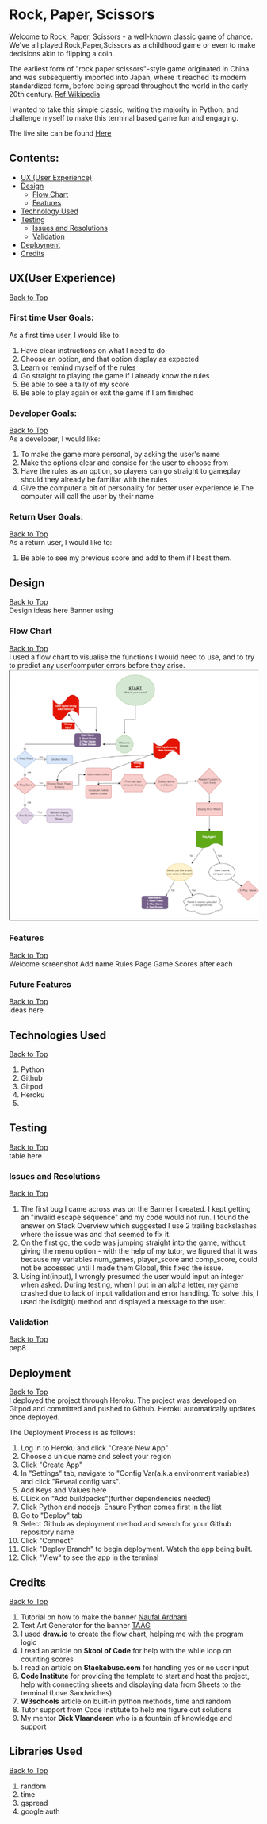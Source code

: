 # Rock, Paper, Scissors
Welcome to Rock, Paper, Scissors - a well-known classic game of chance.  We've all played Rock,Paper,Scissors as a childhood game or even to make decisions akin to flipping a coin.

The earliest form of "rock paper scissors"-style game originated in China and was subsequently imported into Japan, where it reached its modern standardized form, before being spread throughout the world in the early 20th century. [Ref Wikipedia](https://en.wikipedia.org/wiki/Rock_paper_scissors) 

I wanted to take this simple classic, writing the majority in Python, and challenge myself to make this terminal based game fun and engaging.

The live site can be found [Here](https://rock-paper-scissors-cipp3-2dd227d48d85.herokuapp.com/)

## Contents:
- [UX (User Experience)](#uxuser-experience)    
- [Design](#design)
   - [Flow Chart](#flow)
   - [Features](#features)
- [Technology Used](#technologies-used)
- [Testing](#testing)
   - [Issues and Resolutions](#issues-and-resolutions)
   - [Validation](#validation)
- [Deployment](#deployment)
- [Credits](#credits)

## UX(User Experience)
[Back to Top](#rock-paper-scissors)  
### First time User Goals:
As a first time user, I would like to:
1. Have clear instructions on what I need to do
2. Choose an option, and that option display as expected
3. Learn or remind myself of the rules
4. Go straight to playing the game if I already know the rules
5. Be able to see a tally of my score
6. Be able to play again or exit the game if I am finished

### Developer Goals:
[Back to Top](#rock-paper-scissors)  
As a developer, I would like:
1. To make the game more personal, by asking the user's name
2. Make the options clear and consise for the user to choose from
3. Have the rules as an option, so players can go straight to gameplay should they already be familiar with the rules
4. Give the computer a bit of personality for better user experience ie.The computer will call the user by their name

### Return User Goals:
[Back to Top](#rock-paper-scissors)  
As a return user, I would like to:
1. Be able to see my previous score and add to them if I beat them.

## Design
[Back to Top](#rock-paper-scissors)  
Design ideas here
Banner using

### Flow Chart
[Back to Top](#rock-paper-scissors)  
I used a flow chart to visualise the functions I would need to use, and to try to predict any user/computer errors before they arise.  
![Flow Chart - PNG](assets/flow-chart.png)

### Features
[Back to Top](#rock-paper-scissors)  
Welcome screenshot
Add name
Rules Page
Game Scores after each

### Future Features
[Back to Top](#rock-paper-scissors)  
ideas here


## Technologies Used
[Back to Top](#rock-paper-scissors)  
1. Python
2. Github
3. Gitpod
4. Heroku
5.

## Testing
[Back to Top](#rock-paper-scissors)  
table here

### Issues and Resolutions
[Back to Top](#rock-paper-scissors)  
1. The first bug I came across was on the Banner I created. I kept getting an "invalid escape sequence" and my code would not run.  I found the answer on Stack Overview which suggested I use 2 trailing backslashes where the issue was and that seemed to fix it.
2. On the first go, the code was jumping straight into the game, without giving the menu option - with the help of my tutor, we figured that it was because my variables num_games, player_score and comp_score, could not be accessed until I made them Global, this fixed the issue.
3. Using int(input), I wrongly presumed the user would input an integer when asked. During testing, when I put in an alpha letter, my game crashed due to lack of input validation and error handling. To solve this, I used the isdigit() method and displayed a message to the user.

### Validation
[Back to Top](#rock-paper-scissors)  
pep8

## Deployment
[Back to Top](#rock-paper-scissors)  
I deployed the project through Heroku. The project was developed on Gitpod and committed and pushed to Github. Heroku automatically updates once deployed.

The Deployment Process is as follows:
1. Log in to Heroku and click "Create New App"
2. Choose a unique name and select your region
3. Click "Create App"
4. In "Settings" tab, navigate to "Config Var(a.k.a environment variables) and click "Reveal config vars".
5. Add Keys and Values here
6. CLick on "Add buildpacks"(further dependencies needed)
7. Click Python and nodejs. Ensure Python comes first in the list
8. Go to "Deploy" tab
9. Select Github as deployment method and search for your Github repository name
10. Click "Connect"
11. Click "Deploy Branch" to begin deployment. Watch the app being built.
12. Click "View" to see the app in the terminal


## Credits
[Back to Top](#rock-paper-scissors)  
1. Tutorial on how to make the banner [Naufal Ardhani](https://naufalardhani.medium.com/how-to-create-ascii-text-banner-for-command-line-project-85e75dc02b07)  
2. Text Art Generator for the banner [TAAG](https://patorjk.com/software/taag/#p=display&f=Graffiti&t=Type%20Something%20)  
3. I used **draw.io** to create the flow chart, helping me with the program logic
3. I read an article on **Skool of Code** for help with the while loop on counting scores
4. I read an article on **Stackabuse.com** for handling yes or no user input
5. **Code Institute** for providing the template to start and host the project, help with connecting sheets and displaying data from Sheets to the terminal (Love Sandwiches)
6. **W3schools** article on built-in python methods, time and random
7. Tutor support from Code Institute to help me figure out solutions
8. My mentor **Dick Vlaanderen** who is a fountain of knowledge and support

## Libraries Used
[Back to Top](#rock-paper-scissors)  
1. random
2. time
3. gspread
4. google auth